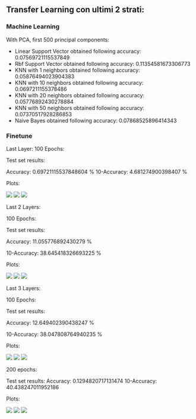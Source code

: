 ## Transfer Learning con ultimi 2 strati:

### Machine Learning

With PCA, first 500 principal components:

- Linear Support Vector obtained following accuracy: 0.07569721115537849
- Rbf Support Vector obtained following accuracy: 0.11354581673306773
- KNN with 1 neighbors obtained following accuracy: 0.05876494023904383
- KNN with 10 neighbors obtained following accuracy: 0.0697211155378486
- KNN with 20 neighbors obtained following accuracy: 0.05776892430278884
- KNN with 50 neighbors obtained following accuracy: 0.07370517928286853
- Naive Bayes obtained following accuracy: 0.07868525896414343


### Finetune

Last Layer:
100 Epochs:

Test set results:

Accuracy: 0.69721115537848604 %
10-Accuracy: 4.681274900398407 %

Plots:

![](./models_plots/Alexnet/loss_minus1_100e_80_20_split.png)
![](./models_plots/Alexnet/accuracy_minus1_100e_80_20_split.png)
![](./models_plots/Alexnet/10_accuracy_minus1_100e_80_20_split.png)


Last 2 Layers:

100 Epochs:

Test set results:

Accuracy: 11.055776892430279 %

10-Accuracy: 38.645418326693225 %

Plots:

![](./models_plots/Alexnet/loss_minus2_100e_80_20_split.png)
![](./models_plots/Alexnet/accuracy_minus2_100e_80_20_split.png)
![](./models_plots/Alexnet/10_accuracy_minus2_100e_80_20_split.png)


Last 3 Layers:

100 Epochs:

Test set results:

Accuracy: 12.649402390438247 %

10-Accuracy: 38.047808764940235 %

Plots:

![](./models_plots/Alexnet/loss_minus3_100e_80_20_split.png)
![](./models_plots/Alexnet/accuracy_minus3_100e_80_20_split.png)
![](./models_plots/Alexnet/10_accuracy_minus3_100e_80_20_split.png)

200 epochs:

Test set results:
Accuracy: 0.1294820717131474
10-Accuracy: 40.438247011952186

Plots:

![](./models_plots/Alexnet/loss_minus3_200e_80_20_split.png)
![](./models_plots/Alexnet/accuracy_minus3_200e_80_20_split.png)
![](./models_plots/Alexnet/10_accuracy_minus3_200e_80_20_split.png)